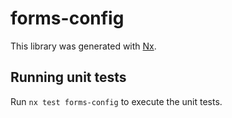 # forms-config

This library was generated with [Nx](https://nx.dev).

## Running unit tests

Run `nx test forms-config` to execute the unit tests.
